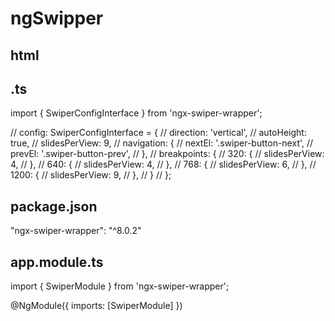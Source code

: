 # ngSwipper

html
----------------- 
<div class="swiper-container" [swiper]="config">
            <div class="swiper-wrapper">
              <div class="swiper-slide"><i class="fa fa-arrows" aria-hidden="true"></i></div>
              <div class="swiper-slide"><i class="fa fa-expand" aria-hidden="true"></i></div>
              <div class="swiper-slide"><i class="fa fa-text-height" aria-hidden="true"></i></div>
              <div class="swiper-slide"><i class="fa fa-list-ul" aria-hidden="true"></i></div>
              <div class="swiper-slide"><i class="fa fa-cog" aria-hidden="true"></i></div>
              <div class="swiper-slide"><i class="fa fa-glass" aria-hidden="true"></i></div>
              <div class="swiper-slide"><i class="fa fa-sort-alpha-desc" aria-hidden="true"></i></div>
              <div class="swiper-slide"><i class="fa fa-bold" aria-hidden="true"></i></div>
              <div class="swiper-slide"><i class="fa fa-link" aria-hidden="true"></i></div>
              <div class="swiper-slide"><i class="fa fa-arrow-left" aria-hidden="true"></i></div>
              <div class="swiper-slide"><i class="fa fa-arrows" aria-hidden="true"></i></div>
              <div class="swiper-slide"><i class="fa fa-expand" aria-hidden="true"></i></div>
              <div class="swiper-slide"><i class="fa fa-text-height" aria-hidden="true"></i></div>
              <div class="swiper-slide"><i class="fa fa-list-ul" aria-hidden="true"></i></div>
              <div class="swiper-slide"><i class="fa fa-cog" aria-hidden="true"></i></div>
              <div class="swiper-slide"><i class="fa fa-glass" aria-hidden="true"></i></div>
              <div class="swiper-slide"><i class="fa fa-sort-alpha-desc" aria-hidden="true"></i></div>
              <div class="swiper-slide"><i class="fa fa-bold" aria-hidden="true"></i></div>
              <div class="swiper-slide"><i class="fa fa-link" aria-hidden="true"></i></div>
            </div>
            <!-- Add Arrows -->
            <div class="swiper-button-next"></div>
            <div class="swiper-button-prev"></div>
          </div>


.ts
------------------
 import { SwiperConfigInterface } from 'ngx-swiper-wrapper';

// config: SwiperConfigInterface = {
  //   direction: 'vertical',
  //   autoHeight: true,
  //   slidesPerView: 9,
  //   navigation: {
  //     nextEl: '.swiper-button-next',
  //     prevEl: '.swiper-button-prev',
  //   },
  //   breakpoints: {
  //     320: {
  //       slidesPerView: 4,
  //     },
  //     640: {
  //       slidesPerView: 4,
  //     },
  //     768: {
  //       slidesPerView: 6,
  //     },
  //     1200: {
  //       slidesPerView: 9,
  //     },
  //   }
  // }; 


package.json 
------------
"ngx-swiper-wrapper": "^8.0.2"

app.module.ts
--------------
import { SwiperModule } from 'ngx-swiper-wrapper';

@NgModule({
  imports: [SwiperModule]
})
